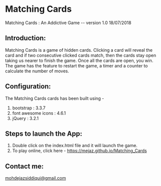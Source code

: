 # Matching Cards

Matching Cards : An Addictive Game -- version 1.0 18/07/2018


Introduction:
-------------
Matching Cards is a game of hidden cards. Clicking a card will reveal the card and if
two consecutive clicked cards match, then the cards stay open taking us nearer to finish the game. Once all the cards are open, you win.
The game has the feature to restart the game, a timer and a counter to calculate the number of moves.


Configuration:
--------------
The Matching Cards cards has been built using -

1. bootstrap : 3.3.7
2. font awesome icons : 4.6.1
3. jQuery : 3.2.1


Steps to launch the App:
--------------------------------
1. Double click on the index.html file and it will launch the game.
2. To play online, click here - https://mejaz.github.io/Matching_Cards



Contact me:
-----------
mohdejazsiddiqui@gmail.com
